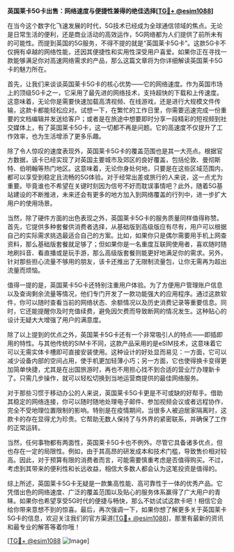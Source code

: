 **英国莱卡5G卡出售：网络速度与便捷性兼得的绝佳选择[[TG💪+ @esim1088](https://t.me/s/esim1088)]**

在当今这个数字化飞速发展的时代，5G技术已经成为全球通信领域的焦点。无论是日常生活的便利，还是商业活动的高效运作，5G网络都为人们提供了前所未有的可能性。而提到英国的5G服务，不得不提的就是“英国莱卡5G卡”。这款5G卡不仅拥有卓越的网络性能，还因其便捷性和实用性深受用户喜爱。如果你正在寻找一款能够满足你对高速网络需求的产品，那么这篇文章将为你详细解读英国莱卡5G卡的魅力所在。

首先，让我们来谈谈英国莱卡5G卡的核心优势——它的网络速度。作为英国市场上的顶级5G卡之一，它采用了最先进的网络技术，支持超快的下载和上传速度。这意味着，无论你是需要快速加载高清视频、在线游戏，还是进行大规模文件传输，这款卡都能轻松应对。试想一下，在繁忙的工作日里，你需要迅速完成一份重要的文档编辑并发送给客户；或者是在旅途中想要即时分享一段精彩的短视频到社交媒体上，有了英国莱卡5G卡，这一切都不再是问题。它的高速度不仅提升了工作效率，也为生活增添了更多乐趣。

除了令人惊叹的速度表现外，英国莱卡5G卡的覆盖范围也是其一大亮点。根据官方数据，该卡已经实现了对英国主要城市及郊区的良好覆盖，包括伦敦、曼彻斯特、伯明翰等热门地区。这意味着，无论你身处何地，只要是在这些区域范围内，都可以享受到稳定且流畅的5G体验。对于经常出差或旅行的人来说，这一点尤为重要。毕竟谁也不希望在关键时刻因为信号不好而耽误事情吧？此外，随着5G基站建设的不断推进，未来还会有更多的地方加入到网络覆盖的行列中，进一步扩大用户的使用场景。

当然，除了硬件方面的出色表现之外，英国莱卡5G卡的服务质量同样值得称赞。首先，它提供多种套餐供消费者选择，从基础版到高级版应有尽有，用户可以根据自己的实际需求挑选最适合自己的方案。比如，如果你只是偶尔需要用手机上网查资料，那么基础版套餐就足够了；但如果你是一名重度互联网使用者，喜欢随时随地刷抖音、看直播或是玩手游，那么高级版套餐则能更好地满足你的需求。另外，针对那些担心流量不够用的朋友，该卡还推出了无限制流量包，让你无需再为超出流量而烦恼。

值得一提的是，英国莱卡5G卡还特别注重用户体验。为了方便用户管理账户信息以及查询剩余流量等情况，他们专门开发了一款功能强大的应用程序。通过这款软件，你可以随时查看当前的网络状态、余额情况以及历史消费记录等重要信息。同时，它还能提醒你及时充值续费，避免因欠费而导致断网的情况发生。这种贴心的设计无疑大大增强了用户的满意度。

除了以上提到的优点之外，英国莱卡5G卡还有一个非常吸引人的特点——即插即用的特性。与其他传统的SIM卡不同，这款产品采用的是eSIM技术，这意味着它可以无需实体卡槽即可直接安装使用。这种设计的好处显而易见：一方面，它可以减少设备内部的空间占用，使手机更加轻薄小巧；另一方面，它也使得换卡变得更加简单快捷，尤其是在出国旅游时，再也不用担心找不到合适的营业厅办理新卡了。只需几步操作，就可以轻松切换到当地运营商提供的最佳网络服务。

对于那些习惯于移动办公的人来说，英国莱卡5G卡更是不可或缺的好帮手。借助其稳定的网络连接，你可以随时随地处理电子邮件、参加视频会议或者远程协作，完全不受地理位置限制的影响。特别是在疫情期间，当很多人被迫居家隔离时，这款卡的存在显得尤为珍贵。它帮助无数人保持了与外界的紧密联系，并确保了工作的正常运转。

当然，任何事物都有两面性，英国莱卡5G卡也不例外。尽管它具备诸多优点，但也存在一定的局限性。例如，由于其高昂的研发成本和技术门槛，导致售价相对较高。因此，对于预算有限的消费者而言，可能需要慎重考虑是否值得购买。不过，考虑到其带来的便利性和长远收益，相信大多数人都会认为这笔投资是值得的。

综上所述，英国莱卡5G卡无疑是一款集高性能、高可靠性于一体的优秀产品。它凭借出色的网络速度、广泛的覆盖范围以及贴心的服务体系赢得了广大用户的青睐。如果你也希望享受5G时代的便捷与畅快，那么不妨试试这款卡吧！相信它会给你带来意想不到的惊喜。最后，再次强调一下，如果你想了解更多关于英国莱卡5G卡的信息，欢迎关注我们的官方渠道[[TG💪+ @esim1088](https://t.me/s/esim1088)]，那里有最新的资讯和最专业的解答等着你哦！

[[TG💪+ @esim1088](https://t.me/s/esim1088) ![Image](https://i.postimg.cc/4NQfJmqS/Snipaste-2025-05-13-00-14-12.png)]